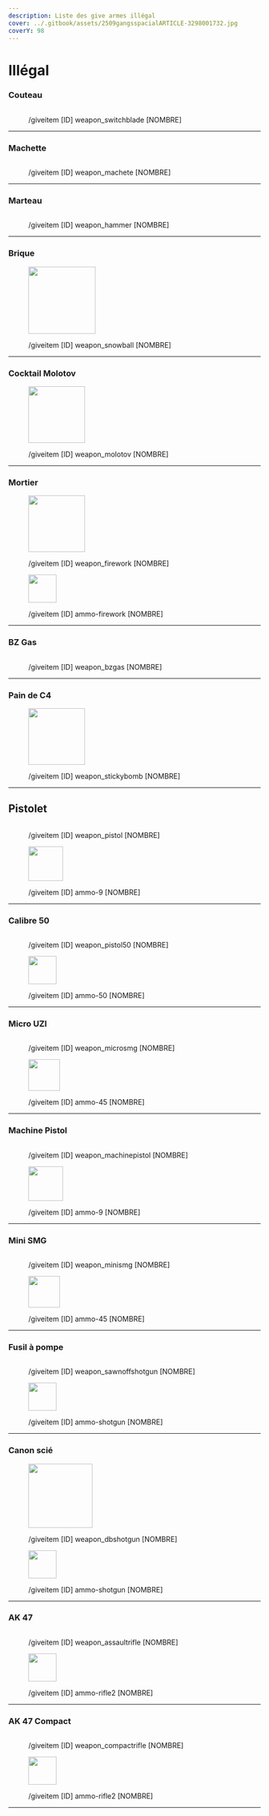 ```yaml
---
description: Liste des give armes illégal
cover: ../.gitbook/assets/2509gangsspacialARTICLE-3298001732.jpg
coverY: 98
---
```


# Illégal

### Couteau

<figure><img src="../.gitbook/assets/WEAPON_SWITCHBLADE.png" alt=""><figcaption><p>/giveitem [ID] weapon_switchblade [NOMBRE]</p></figcaption></figure>

***

### Machette

<figure><img src="../.gitbook/assets/WEAPON_MACHETE.png" alt=""><figcaption><p>/giveitem [ID] weapon_machete [NOMBRE]</p></figcaption></figure>

***

### Marteau

<figure><img src="../.gitbook/assets/WEAPON_HAMMER.png" alt=""><figcaption><p>/giveitem [ID] weapon_hammer [NOMBRE]</p></figcaption></figure>

***

### Brique

<figure><img src="../.gitbook/assets/WEAPON_SNOWBALL.png" alt="" width="134"><figcaption><p>/giveitem [ID] weapon_snowball [NOMBRE]</p></figcaption></figure>

***

### Cocktail Molotov

<figure><img src="../.gitbook/assets/WEAPON_MOLOTOV.png" alt="" width="113"><figcaption><p>/giveitem [ID] weapon_molotov [NOMBRE]</p></figcaption></figure>

***

### Mortier

<figure><img src="../.gitbook/assets/weapon_firework.png" alt="" width="113"><figcaption><p>/giveitem [ID] weapon_firework [NOMBRE]</p></figcaption></figure>

<figure><img src="../.gitbook/assets/ammo-firework.png" alt="" width="56"><figcaption><p>/giveitem [ID] ammo-firework [NOMBRE]</p></figcaption></figure>

***

### BZ Gas

<figure><img src="../.gitbook/assets/WEAPON_BZGAS.png" alt=""><figcaption><p>/giveitem [ID] weapon_bzgas [NOMBRE]</p></figcaption></figure>

***

### Pain de C4

<figure><img src="../.gitbook/assets/WEAPON_STICKYBOMB.png" alt="" width="113"><figcaption><p>/giveitem [ID] weapon_stickybomb [NOMBRE]</p></figcaption></figure>

***

## Pistolet

<figure><img src="../.gitbook/assets/WEAPON_PISTOL.png" alt=""><figcaption><p>/giveitem [ID] weapon_pistol [NOMBRE]</p></figcaption></figure>

<figure><img src="../.gitbook/assets/ammo-9.png" alt="" width="69"><figcaption><p>/giveitem [ID] ammo-9 [NOMBRE]</p></figcaption></figure>

***

### Calibre 50

<figure><img src="../.gitbook/assets/WEAPON_PISTOL50.png" alt=""><figcaption><p>/giveitem [ID] weapon_pistol50 [NOMBRE]</p></figcaption></figure>

<figure><img src="../.gitbook/assets/ammo-50.png" alt="" width="56"><figcaption><p>/giveitem [ID] ammo-50 [NOMBRE]</p></figcaption></figure>

***

### Micro UZI

<figure><img src="../.gitbook/assets/WEAPON_MICROSMG.png" alt=""><figcaption><p>/giveitem [ID] weapon_microsmg [NOMBRE]</p></figcaption></figure>

<figure><img src="../.gitbook/assets/ammo-45.png" alt="" width="63"><figcaption><p>/giveitem [ID] ammo-45 [NOMBRE]</p></figcaption></figure>

***

### Machine Pistol

<figure><img src="../.gitbook/assets/WEAPON_MACHINEPISTOL.png" alt=""><figcaption><p>/giveitem [ID] weapon_machinepistol [NOMBRE]</p></figcaption></figure>

<figure><img src="../.gitbook/assets/ammo-9.png" alt="" width="69"><figcaption><p>/giveitem [ID] ammo-9 [NOMBRE]</p></figcaption></figure>

***

### Mini SMG

<figure><img src="../.gitbook/assets/WEAPON_MINISMG.png" alt=""><figcaption><p>/giveitem [ID] weapon_minismg [NOMBRE]</p></figcaption></figure>

<figure><img src="../.gitbook/assets/ammo-45.png" alt="" width="63"><figcaption><p>/giveitem [ID] ammo-45 [NOMBRE]</p></figcaption></figure>

***

### Fusil à pompe

<figure><img src="../.gitbook/assets/WEAPON_SAWNOFFSHOTGUN.png" alt=""><figcaption><p>/giveitem [ID] weapon_sawnoffshotgun [NOMBRE]</p></figcaption></figure>

<figure><img src="../.gitbook/assets/ammo-shotgun.png" alt="" width="56"><figcaption><p>/giveitem [ID] ammo-shotgun [NOMBRE]</p></figcaption></figure>

***

### Canon scié

<figure><img src="../.gitbook/assets/WEAPON_DBSHOTGUN.png" alt="" width="128"><figcaption><p>/giveitem [ID] weapon_dbshotgun [NOMBRE]</p></figcaption></figure>

<figure><img src="../.gitbook/assets/ammo-shotgun.png" alt="" width="56"><figcaption><p>/giveitem [ID] ammo-shotgun [NOMBRE]</p></figcaption></figure>

***

### AK 47

<figure><img src="../.gitbook/assets/WEAPON_ASSAULTRIFLE.png" alt=""><figcaption><p>/giveitem [ID] weapon_assaultrifle [NOMBRE]</p></figcaption></figure>

<figure><img src="../.gitbook/assets/ammo-rifle2.png" alt="" width="56"><figcaption><p>/giveitem [ID] ammo-rifle2 [NOMBRE]</p></figcaption></figure>

***

### AK 47 Compact

<figure><img src="../.gitbook/assets/WEAPON_COMPACTRIFLE.png" alt=""><figcaption><p>/giveitem [ID] weapon_compactrifle [NOMBRE]</p></figcaption></figure>

<figure><img src="../.gitbook/assets/ammo-rifle2.png" alt="" width="56"><figcaption><p>/giveitem [ID] ammo-rifle2 [NOMBRE]</p></figcaption></figure>

***

